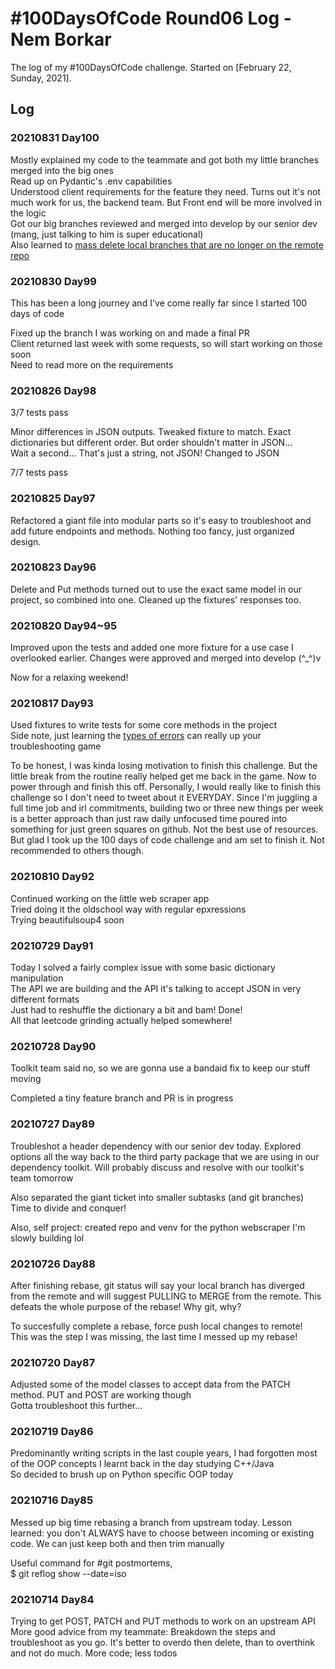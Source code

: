 # #100DaysOfCode Round06 Log - Nem Borkar

The log of my #100DaysOfCode challenge. Started on [February 22, Sunday, 2021].

## Log

### 20210831 Day100
Mostly explained my code to the teammate and got both my little branches merged into the big ones  
Read up on Pydantic's .env capabilities  
Understood client requirements for the feature they need. Turns out it's not much work for us, the backend team. But Front end will be more involved in the logic  
Got our big branches reviewed and merged into develop by our senior dev (mang, just talking to him is super educational)  
Also learned to [mass delete local branches that are no longer on the remote repo](https://efficientcoder.net/delete-local-remote-git-branches/#remove-all-local-branches-not-on-remote)  

### 20210830 Day99
This has been a long journey and I've come really far since I started 100 days of code

Fixed up the branch I was working on and made a final PR  
Client returned last week with some requests, so will start working on those soon  
Need to read more on the requirements  

### 20210826 Day98
3/7 tests pass

Minor differences in JSON outputs. Tweaked fixture to match. Exact dictionaries but different order. But order shouldn't matter in JSON...  
Wait a second... That's just a string, not JSON! Changed to JSON  

7/7 tests pass

### 20210825 Day97
Refactored a giant file into modular parts so it's easy to troubleshoot and add future endpoints and methods. Nothing too fancy, just organized design.  

### 20210823 Day96
Delete and Put methods turned out to use the exact same model in our project, so combined into one. Cleaned up the fixtures' responses too.  

### 20210820 Day94~95
Improved upon the tests and added one more fixture for a use case I overlooked earlier. Changes were approved and merged into develop (^_^)v

Now for a relaxing weekend!

### 20210817 Day93
Used fixtures to write tests for some core methods in the project  
Side note, just learning the [types of errors](https://www.tutorialsteacher.com/python/error-types-in-python) can really up your troubleshooting game  

To be honest, I was kinda losing motivation to finish this challenge. But the little break from the routine really helped get me back in the game. Now to power through and finish this off. Personally, I would really like to finish this challenge so I don't need to tweet about it EVERYDAY. Since I'm juggling a full time job and irl commitments, building two or three new things per week is a better approach than just raw daily unfocused time poured into something for just green squares on github. Not the best use of resources. But glad I took up the 100 days of code challenge and am set to finish it. Not recommended to others though.

### 20210810 Day92
Continued working on the little web scraper app  
Tried doing it the oldschool way with regular epxressions  
Trying beautifulsoup4 soon  

### 20210729 Day91
Today I solved a fairly complex issue with some basic dictionary manipulation  
The API we are building and the API it's talking to accept JSON in very different formats  
Just had to reshuffle the dictionary a bit and bam! Done!  
All that leetcode grinding actually helped somewhere!  

### 20210728 Day90

Toolkit team said no, so we are gonna use a bandaid fix to keep our stuff moving  

Completed a tiny feature branch and PR is in progress  

### 20210727 Day89
Troubleshot a header dependency with our senior dev today. Explored options all the way back to the third party package that we are using in our dependency toolkit. Will probably discuss and resolve with our toolkit's team tomorrow  

Also separated the giant ticket into smaller subtasks (and git branches)  
Time to divide and conquer!

Also, self project: created repo and venv for the python webscraper I'm slowly building lol  

### 20210726 Day88
After finishing rebase, git status will say your local branch has diverged from the remote and will suggest PULLING to MERGE from the remote. This defeats the whole purpose of the rebase! Why git, why?  

To succesfully complete a rebase, force push local changes to remote!  
This was the step I was missing, the last time I messed up my rebase!

### 20210720 Day87
Adjusted some of the model classes to accept data from the PATCH method. PUT and POST are working though  
Gotta troubleshoot this further...  

### 20210719 Day86
Predominantly writing scripts in the last couple years, I had forgotten most of the OOP concepts I learnt back in the day studying C++/Java  
So decided to brush up on Python specific OOP today  

### 20210716 Day85
Messed up big time rebasing a branch from upstream today. Lesson learned: you don't ALWAYS have to choose between incoming or existing code. We can just keep both and then trim manually  

Useful command for #git postmortems,  
$ git reflog show --date=iso

### 20210714 Day84
Trying to get POST, PATCH and PUT methods to work on an upstream API  
More good advice from my teammate: Breakdown the steps and troubleshoot as you go. It's better to overdo then delete, than to overthink and not do much. More code; less todos  
